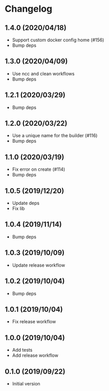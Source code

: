 # Changelog

## 1.4.0 (2020/04/18)

* Support custom docker config home (#156)
* Bump deps

## 1.3.0 (2020/04/09)

* Use ncc and clean workflows
* Bump deps

## 1.2.1 (2020/03/29)

* Bump deps

## 1.2.0 (2020/03/22)

* Use a unique name for the builder (#116)
* Bump deps

## 1.1.0 (2020/03/19)

* Fix error on create (#114)
* Bump deps

## 1.0.5 (2019/12/20)

* Update deps
* Fix lib

## 1.0.4 (2019/11/14)

* Bump deps

## 1.0.3 (2019/10/09)

* Update release workflow

## 1.0.2 (2019/10/04)

* Bump deps

## 1.0.1 (2019/10/04)

* Fix release workflow

## 1.0.0 (2019/10/04)

* Add tests
* Add release workflow

## 0.1.0 (2019/09/22)

* Initial version
